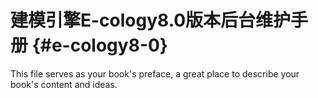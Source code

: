 # 建模引擎E-cology8.0版本后台维护手册 {#e-cology8-0}

This file serves as your book&#039;s preface, a great place to describe your book&#039;s content and ideas.